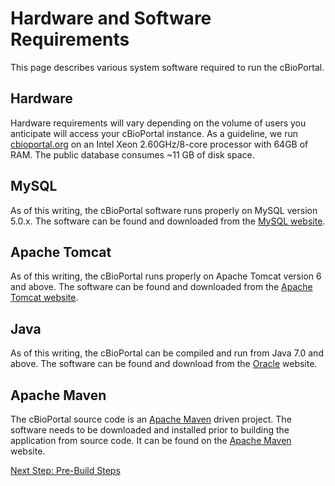 # Hardware and Software Requirements

This page describes various system software required to run the cBioPortal.

## Hardware

Hardware requirements will vary depending on the volume of users you anticipate will access your cBioPortal instance.  As a guideline, we run [cbioportal.org](http://www.cbioportal.org) on an Intel Xeon 2.60GHz/8-core processor with 64GB of RAM.  The public database consumes ~11 GB of disk space.

## MySQL

As of this writing, the cBioPortal software runs properly on MySQL version 5.0.x.  The software can be found and downloaded from the [MySQL website](http://www.mysql.com/).

## Apache Tomcat

As of this writing, the cBioPortal runs properly on Apache Tomcat version 6 and above.  The software can be found and downloaded from the [Apache Tomcat website](http://tomcat.apache.org).

## Java

As of this writing, the cBioPortal can be compiled and run from Java 7.0 and above.  The software can be found and download from the [Oracle](http://www.oracle.com/us/technologies/java/overview/index.html) website.

## Apache Maven

The cBioPortal source code is an [Apache Maven](https://maven.apache.org/) driven project.  The software needs to be downloaded and installed prior to building the application from source code.  It can be found on the [Apache Maven](https://maven.apache.org/download.cgi) website.

[Next Step: Pre-Build Steps](Pre-Build-Steps.md)
